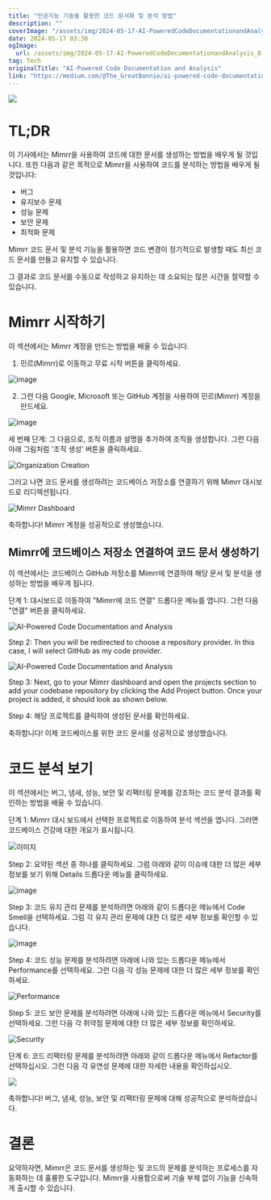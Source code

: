```yaml
---
title: "인공지능 기술을 활용한 코드 문서화 및 분석 방법"
description: ""
coverImage: "/assets/img/2024-05-17-AI-PoweredCodeDocumentationandAnalysis_0.png"
date: 2024-05-17 03:30
ogImage: 
  url: /assets/img/2024-05-17-AI-PoweredCodeDocumentationandAnalysis_0.png
tag: Tech
originalTitle: "AI-Powered Code Documentation and Analysis"
link: "https://medium.com/@The_GreatBonnie/ai-powered-code-documentation-and-analysis-690fd514ad57"
---
```



<img src="/assets/img/2024-05-17-AI-PoweredCodeDocumentationandAnalysis_0.png" />

# TL;DR

이 기사에서는 Mimrr을 사용하여 코드에 대한 문서를 생성하는 방법을 배우게 될 것입니다. 또한 다음과 같은 목적으로 Mimrr을 사용하여 코드를 분석하는 방법을 배우게 될 것입니다:

- 버그
- 유지보수 문제
- 성능 문제
- 보안 문제
- 최적화 문제

<div class="content-ad"></div>

Mimrr 코드 문서 및 분석 기능을 활용하면 코드 변경이 정기적으로 발생할 때도 최신 코드 문서를 만들고 유지할 수 있습니다.

그 결과로 코드 문서를 수동으로 작성하고 유지하는 데 소요되는 많은 시간을 절약할 수 있습니다.

# Mimrr 시작하기

이 섹션에서는 Mimrr 계정을 만드는 방법을 배울 수 있습니다.

<div class="content-ad"></div>

1. 민르(Mimrr)로 이동하고 무료 시작 버튼을 클릭하세요.

![image](/assets/img/2024-05-17-AI-PoweredCodeDocumentationandAnalysis_1.png)

2. 그런 다음 Google, Microsoft 또는 GitHub 계정을 사용하여 민르(Mimrr) 계정을 만드세요.

![image](/assets/img/2024-05-17-AI-PoweredCodeDocumentationandAnalysis_2.png)

<div class="content-ad"></div>

세 번째 단계: 그 다음으로, 조직 이름과 설명을 추가하여 조직을 생성합니다. 그런 다음 아래 그림처럼 '조직 생성' 버튼을 클릭하세요.

![Organization Creation](/assets/img/2024-05-17-AI-PoweredCodeDocumentationandAnalysis_3.png)

그러고 나면 코드 문서를 생성하려는 코드베이스 저장소를 연결하기 위해 Mimrr 대시보드로 리디렉션됩니다.

![Mimrr Dashboard](/assets/img/2024-05-17-AI-PoweredCodeDocumentationandAnalysis_4.png)

<div class="content-ad"></div>

축하합니다! Mimrr 계정을 성공적으로 생성했습니다.

## Mimrr에 코드베이스 저장소 연결하여 코드 문서 생성하기

이 섹션에서는 코드베이스 GitHub 저장소를 Mimrr에 연결하여 해당 문서 및 분석을 생성하는 방법을 배우게 됩니다.

단계 1: 대시보드로 이동하여 "Mimrr에 코드 연결" 드롭다운 메뉴를 엽니다. 그런 다음 "연결" 버튼을 클릭하세요.

<div class="content-ad"></div>


![AI-Powered Code Documentation and Analysis](/assets/img/2024-05-17-AI-PoweredCodeDocumentationandAnalysis_5.png)

Step 2: Then you will be redirected to choose a repository provider. In this case, I will select GitHub as my code provider.

![AI-Powered Code Documentation and Analysis](/assets/img/2024-05-17-AI-PoweredCodeDocumentationandAnalysis_6.png)

Step 3: Next, go to your Mimrr dashboard and open the projects section to add your codebase repository by clicking the Add Project button. Once your project is added, it should look as shown below.


<div class="content-ad"></div>


Step 4: 해당 프로젝트를 클릭하여 생성된 문서를 확인하세요.

축하합니다! 이제 코드베이스를 위한 코드 문서를 성공적으로 생성했습니다.

<div class="content-ad"></div>

# 코드 분석 보기

이 섹션에서는 버그, 냄새, 성능, 보안 및 리팩터링 문제를 강조하는 코드 분석 결과를 확인하는 방법을 배울 수 있습니다.

단계 1: Mimrr 대시 보드에서 선택한 프로젝트로 이동하여 분석 섹션을 엽니다. 그러면 코드베이스 건강에 대한 개요가 표시됩니다.

![이미지](/assets/img/2024-05-17-AI-PoweredCodeDocumentationandAnalysis_9.png)

<div class="content-ad"></div>

Step 2: 요약된 섹션 중 하나를 클릭하세요. 그럼 아래와 같이 이슈에 대한 더 많은 세부 정보를 보기 위해 Details 드롭다운 메뉴를 클릭하세요.

![image](/assets/img/2024-05-17-AI-PoweredCodeDocumentationandAnalysis_10.png)

Step 3: 코드 유지 관리 문제를 분석하려면 아래와 같이 드롭다운 메뉴에서 Code Smell을 선택하세요. 그럼 각 유지 관리 문제에 대한 더 많은 세부 정보를 확인할 수 있습니다.

![image](/assets/img/2024-05-17-AI-PoweredCodeDocumentationandAnalysis_11.png)

<div class="content-ad"></div>

Step 4: 코드 성능 문제를 분석하려면 아래에 나와 있는 드롭다운 메뉴에서 Performance를 선택하세요. 그런 다음 각 성능 문제에 대한 더 많은 세부 정보를 확인하세요.

![Performance](/assets/img/2024-05-17-AI-PoweredCodeDocumentationandAnalysis_12.png)

Step 5: 코드 보안 문제를 분석하려면 아래에 나와 있는 드롭다운 메뉴에서 Security를 선택하세요. 그런 다음 각 취약점 문제에 대한 더 많은 세부 정보를 확인하세요.

![Security](/assets/img/2024-05-17-AI-PoweredCodeDocumentationandAnalysis_13.png)

<div class="content-ad"></div>

단계 6: 코드 리팩터링 문제를 분석하려면 아래와 같이 드롭다운 메뉴에서 Refactor를 선택하십시오. 그런 다음 각 유연성 문제에 대한 자세한 내용을 확인하십시오.

<img src="/assets/img/2024-05-17-AI-PoweredCodeDocumentationandAnalysis_14.png" />

축하합니다! 버그, 냄새, 성능, 보안 및 리팩터링 문제에 대해 성공적으로 분석하셨습니다.

# 결론

<div class="content-ad"></div>

요약하자면, Mimrr은 코드 문서를 생성하는 및 코드의 문제를 분석하는 프로세스를 자동화하는 데 훌륭한 도구입니다. Mimrr을 사용함으로써 기술 부채 없이 기능을 신속하게 출시할 수 있습니다.